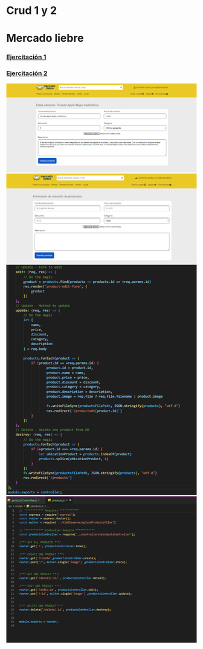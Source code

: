 # Crud 1 y 2
# Mercado liebre

### [Ejercitación 1](/git/ejercitacionCrud1.pdf)
### [Ejercitación 2](/git/ejercitacionCrud2.pdf)

![1](/git/1.png)
![2](/git/2.png)
![3](/git/3.png)
![4](/git/4.png)